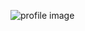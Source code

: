 ![profile image](https://avatars1.githubusercontent.com/u/6114260?s=400&u=11d482391231326ff1818949549df98ca66059fa&v=4)
